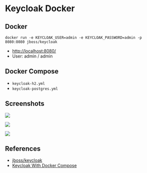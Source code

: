 # Keycloak Docker

## Docker
```
docker run -e KEYCLOAK_USER=admin -e KEYCLOAK_PASSWORD=admin -p 8080:8080 jboss/keycloak
```

- [http://localhost:8080/](http://localhost:8080/)
- User: admin / admin

## Docker Compose
- `keycloak-h2.yml`
- `keycloak-postgres.yml`

## Screenshots
![](https://www.keycloak.org/docs/latest/getting_started/images/admin-console.png)

![](https://www.keycloak.org/docs/latest/getting_started/images/clients.png)

![](https://www.keycloak.org/resources/images/guides/add-user.png)

## References
- [jboss/keycloak](https://hub.docker.com/r/jboss/keycloak)
- [Keycloak With Docker Compose](https://gruchalski.com/posts/2020-09-03-keycloak-with-docker-compose/)